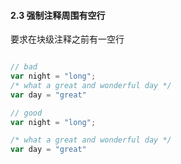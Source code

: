#### 2.3 强制注释周围有空行
要求在块级注释之前有一空行
```javascript

// bad
var night = "long";
/* what a great and wonderful day */
var day = "great"

// good
var night = "long";

/* what a great and wonderful day */
var day = "great"
```